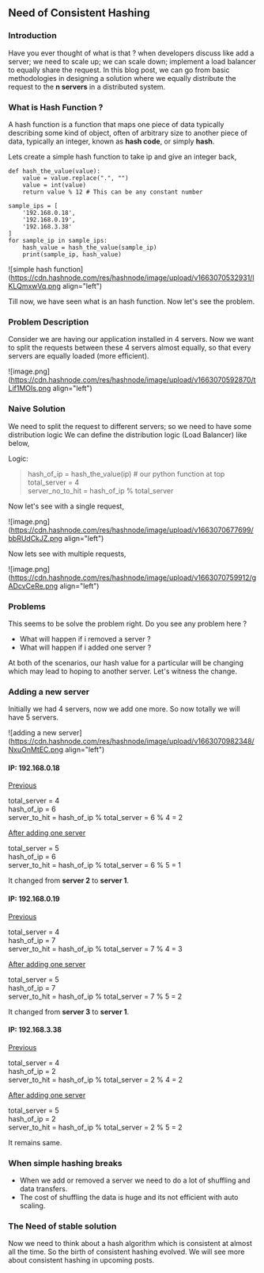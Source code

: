## Need of Consistent Hashing

### Introduction

Have you ever thought of what is that ? when developers discuss like add a server; we need to scale up; we can scale down; implement a load balancer to equally share the request. In this blog post, we can go from basic methodologies in designing a solution where we equally distribute the request to the **n servers** in a distributed system. 

### What is Hash Function ?

A hash function is a function that maps one piece of data typically describing some kind of object, often of arbitrary size to another piece of data, typically an integer, known as **hash code**, or simply **hash**.


Lets create a simple hash function to take ip and give an integer back, 

```
def hash_the_value(value):
	value = value.replace(".", "")
	value = int(value)
	return value % 12 # This can be any constant number
	
sample_ips = [
	'192.168.0.18',
	'192.168.0.19',
	'192.168.3.38'
]
for sample_ip in sample_ips:
	hash_value = hash_the_value(sample_ip)
	print(sample_ip, hash_value)
```


![simple hash function](https://cdn.hashnode.com/res/hashnode/image/upload/v1663070532931/lKLQmxwVq.png align="left")


Till now, we have seen what is an hash function. Now let's see the problem. 

### Problem Description

Consider we are having our application installed in 4 servers. Now we want to split the requests between these 4 servers almost equally, so that every servers are equally loaded (more efficient). 


![image.png](https://cdn.hashnode.com/res/hashnode/image/upload/v1663070592870/tLif1MOIs.png align="left")



### Naive Solution
We need to split the request to different servers; so we need to have some distribution logic
We can define the distribution logic (Load Balancer) like below, 

Logic: <br>
> hash_of_ip = hash_the_value(ip) # our python function at top <br>
> total_server = 4 <br>
> server_no_to_hit = hash_of_ip % total_server <br>

Now let's see with a single request, 


![image.png](https://cdn.hashnode.com/res/hashnode/image/upload/v1663070677699/bbRUdCkJZ.png align="left")

Now lets see with multiple requests, 


![image.png](https://cdn.hashnode.com/res/hashnode/image/upload/v1663070759912/gADcvCeRe.png align="left")


### Problems

This seems to be solve the problem right. Do you see any problem here ?

- What will happen if i removed a server ?
- What will happen if i added one server ?

At both of the scenarios, our hash value for a particular will be changing which may lead to hoping to another server. Let's witness the change. 



### Adding a new server 

Initially we had 4 servers, now we add one more. So now totally we will have 5 servers. 


![adding a new server](https://cdn.hashnode.com/res/hashnode/image/upload/v1663070982348/NxuOnMtEC.png align="left")

#### IP: 192.168.0.18

<u>Previous</u>

total_server = 4<br>
hash_of_ip = 6<br>
server_to_hit = hash_of_ip % total_server = 6 % 4 = 2<br>

<u>After adding one server</u>

total_server = 5<br>
hash_of_ip = 6<br>
server_to_hit = hash_of_ip % total_server = 6 % 5 = 1<br>

It changed from **server 2** to **server 1**. 

#### IP: 192.168.0.19

<u>Previous</u>

total_server = 4<br>
hash_of_ip = 7<br>
server_to_hit = hash_of_ip % total_server = 7 % 4 = 3<br>

<u>After adding one server</u>

total_server = 5<br>
hash_of_ip = 7<br>
server_to_hit = hash_of_ip % total_server = 7 % 5 = 2<br>

It changed from **server 3** to **server 1**.

#### IP: 192.168.3.38

<u>Previous</u>

total_server = 4<br>
hash_of_ip = 2<br>
server_to_hit = hash_of_ip % total_server = 2 % 4 = 2<br>

<u>After adding one server</u>

total_server = 5<br>
hash_of_ip = 2<br>
server_to_hit = hash_of_ip % total_server = 2 % 5 = 2<br>

It remains same. 



### When simple hashing breaks 

- When we add or removed a server we need to do a lot of shuffling and data transfers. 
- The cost of shuffling the data is huge and its not efficient with auto scaling. 

### The Need of stable solution

Now we need to think about a hash algorithm which is consistent at almost all the time. So the birth of consistent hashing evolved. We will see more about consistent hashing in upcoming posts. 

